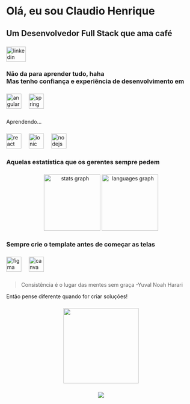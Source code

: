 <h1 align="left">Olá, eu sou Claudio Henrique</h1>

###

<h2 align="left">Um Desenvolvedor Full Stack que ama café</h2>

###

<div align="left">
  <a href="https://www.linkedin.com/in/claudio-oliveira20" target="_blank">
    <img src="https://raw.githubusercontent.com/maurodesouza/profile-readme-generator/master/src/assets/icons/social/linkedin/default.svg" width="52" height="40" alt="linkedin logo"  />
  </a>
</div>

###

<h3 align="left">Não da para aprender tudo, haha<br>Mas tenho confiança e experiência de desenvolvimento em</h3>

###

<div align="left">
  <img src="https://img.shields.io/badge/Angular-DD0031?logo=angular&logoColor=white&style=for-the-badge" height="40" alt="angularjs logo"  />
  <img width="12" />
  <img src="https://img.shields.io/badge/Spring-6DB33F?logo=spring&logoColor=black&style=for-the-badge" height="40" alt="spring logo"  />
</div>

###

<p align="left">Aprendendo...</p>

###

<div align="left">
  <img src="https://img.shields.io/badge/React-61DAFB?logo=react&logoColor=black&style=for-the-badge" height="40" alt="react logo"  />
  <img width="12" />
  <img src="https://img.shields.io/badge/Ionic-3880FF?logo=ionic&logoColor=white&style=for-the-badge" height="40" alt="ionic logo"  />
  <img width="12" />
  <img src="https://img.shields.io/badge/Node.js-339933?logo=nodedotjs&logoColor=white&style=for-the-badge" height="40" alt="nodejs logo"  />
</div>

###

<h3 align="left">Aquelas estatística que os gerentes sempre pedem</h3>

###

<div align="center">
  <img src="https://github-readme-stats.vercel.app/api?username=ClaudioHenr&hide_title=false&hide_rank=false&show_icons=false&include_all_commits=true&count_private=true&disable_animations=false&theme=dark&locale=en&hide_border=false&order=1" height="150" alt="stats graph"  />
  <img src="https://github-readme-stats.vercel.app/api/top-langs?username=ClaudioHenr&locale=en&hide_title=false&layout=compact&card_width=320&langs_count=8&theme=dark&hide_border=false&order=2" height="150" alt="languages graph"  />
</div>

###

<h3 align="left">Sempre crie o template antes de começar as telas</h3>

###

<div align="left">
  <img src="https://cdn.simpleicons.org/figma/F24E1E" height="40" alt="figma logo"  />
  <img width="12" />
  <img src="https://cdn.jsdelivr.net/gh/devicons/devicon/icons/canva/canva-original.svg" height="40" alt="canva logo"  />
</div>

###

<blockquote>
  <p>Consistência é o lugar das mentes sem graça -Yuval Noah Harari</p>
</blockquote>
<p>Então pense diferente quando for criar soluções!</p>

###

<div align="center">
  <img height="200" src="https://media1.giphy.com/media/2IudUHdI075HL02Pkk/200w.gif?cid=82a1493b0dli8nmbsw6s3y3ipf9j2voq7yz5m62pef9y1iqx&ep=v1_gifs_related&rid=200w.gif&ct=g"  />
</div>

###

<div align="center">
  <img src="https://profile-counter.glitch.me/ClaudioHenr/count.svg?"  />
</div>

###
